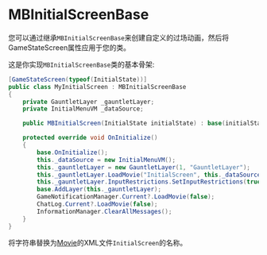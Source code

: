 # MBInitialScreenBase

您可以通过继承`MBInitialScreenBase`来创建自定义的过场动画，然后将GameStateScreen属性应用于您的类。

这是你实现`MBInitialScreenBase`类的基本骨架:

```csharp
[GameStateScreen(typeof(InitialState))]
public class MyInitialScreen : MBInitialScreenBase
{
    private GauntletLayer _gauntletLayer;
    private InitialMenuVM _dataSource;

    public MBInitialScreen(InitialState initialState) : base(initialState) { }

    protected override void OnInitialize()
    {
        base.OnInitialize();
        this._dataSource = new InitialMenuVM();
        this._gauntletLayer = new GauntletLayer(1, "GauntletLayer");
        this._gauntletLayer.LoadMovie("InitialScreen", this._dataSource);
        this._gauntletLayer.InputRestrictions.SetInputRestrictions(true, InputUsageMask.Mouse);
        base.AddLayer(this._gauntletLayer);
        GameNotificationManager.Current?.LoadMovie(false);
        ChatLog.Current?.LoadMovie(false);
        InformationManager.ClearAllMessages();
    }
}
```

将字符串替换为[Movie](https://docs.bannerlordmodding.com/_gauntlet/movie.html)的XML文件`InitialScreen`的名称。
